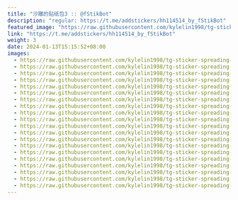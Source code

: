 ```yaml
---
title: "沙雕的贴纸包3 :: @fStikBot"
description: "regular: https://t.me/addstickers/hh114514_by_fStikBot"
featured_image: "https://raw.githubusercontent.com/kylelin1998/tg-sticker-spreading-worldwide-images/main/img/a5a43088-f1a5-4ce5-bc1c-0ded5eceb468.jpg"
link: "https://t.me/addstickers/hh114514_by_fStikBot"
weight: 3
date: 2024-01-13T15:15:52+08:00
images:
  - https://raw.githubusercontent.com/kylelin1998/tg-sticker-spreading-worldwide-images/main/img/a5a43088-f1a5-4ce5-bc1c-0ded5eceb468.jpg
  - https://raw.githubusercontent.com/kylelin1998/tg-sticker-spreading-worldwide-images/main/img/6e86c324-3484-4c80-8deb-38f205d82900.jpg
  - https://raw.githubusercontent.com/kylelin1998/tg-sticker-spreading-worldwide-images/main/img/96b9f275-491e-415f-823c-31a7154db9a2.jpg
  - https://raw.githubusercontent.com/kylelin1998/tg-sticker-spreading-worldwide-images/main/img/c627176c-5efb-4457-a36d-68e617ce4301.jpg
  - https://raw.githubusercontent.com/kylelin1998/tg-sticker-spreading-worldwide-images/main/img/1a1398f1-1d8c-489a-8316-1358125252e0.jpg
  - https://raw.githubusercontent.com/kylelin1998/tg-sticker-spreading-worldwide-images/main/img/705c4bd6-ffc8-4bb4-a063-fd9a6b43f1a9.jpg
  - https://raw.githubusercontent.com/kylelin1998/tg-sticker-spreading-worldwide-images/main/img/006436a4-76e3-40e9-9e69-943c253350df.jpg
  - https://raw.githubusercontent.com/kylelin1998/tg-sticker-spreading-worldwide-images/main/img/8477a2fb-fa87-4842-bd0c-d23e60469813.jpg
  - https://raw.githubusercontent.com/kylelin1998/tg-sticker-spreading-worldwide-images/main/img/a17aab50-915e-4c37-af42-f263d2a84606.jpg
  - https://raw.githubusercontent.com/kylelin1998/tg-sticker-spreading-worldwide-images/main/img/28b20ad2-ac58-4a0e-b71e-e2628bf65d73.jpg
  - https://raw.githubusercontent.com/kylelin1998/tg-sticker-spreading-worldwide-images/main/img/8a2ddab6-ada5-4adf-9afa-2a3d2c528477.jpg
  - https://raw.githubusercontent.com/kylelin1998/tg-sticker-spreading-worldwide-images/main/img/271fbbf7-8171-4942-b19f-be91f247c42e.jpg
  - https://raw.githubusercontent.com/kylelin1998/tg-sticker-spreading-worldwide-images/main/img/be877c5e-219d-4e41-b9aa-85b89a063bc5.jpg
  - https://raw.githubusercontent.com/kylelin1998/tg-sticker-spreading-worldwide-images/main/img/8517f15c-2966-4cf1-8f19-8eb59d4e9708.jpg
  - https://raw.githubusercontent.com/kylelin1998/tg-sticker-spreading-worldwide-images/main/img/c439919e-7da4-4db8-8dc2-2cb8dc9662c2.jpg
  - https://raw.githubusercontent.com/kylelin1998/tg-sticker-spreading-worldwide-images/main/img/b99977cd-2bef-405c-bd3d-b5789ae5c945.jpg
  - https://raw.githubusercontent.com/kylelin1998/tg-sticker-spreading-worldwide-images/main/img/d8a3af46-7f70-4a38-b8fc-25f6d9f885ec.jpg
  - https://raw.githubusercontent.com/kylelin1998/tg-sticker-spreading-worldwide-images/main/img/44895c44-4925-47c7-96e4-70f43efd65b9.jpg
  - https://raw.githubusercontent.com/kylelin1998/tg-sticker-spreading-worldwide-images/main/img/18678850-aade-4d94-aec1-a0b0a8a2d9a0.jpg
  - https://raw.githubusercontent.com/kylelin1998/tg-sticker-spreading-worldwide-images/main/img/04a570b9-8e02-4c95-a9e0-47e38696a7f3.jpg
---
```

